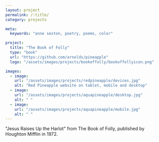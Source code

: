 ```yaml
---
layout: project
permalink: /:title/
category: projects

meta:
  keywords: "anne sexton, poetry, poems, color"

project:
  title: "The Book of Folly"
  type: "book"
  url: "https://github.com/arnolds/pineapple"
  logo: "/assets/images/projects/bookoffolly/bookoffollyicon.png"

images:
  - image:
    url: "/assets/images/projects/redpineapple/devices.jpg"
    alt: "Red Pineapple website on tablet, mobile and desktop"
  - image:
    url: "/assets/images/projects/aquapineapple/desktop.jpg"
    alt: " "
  - image:
    url: "/assets/images/projects/aquapineapple/mobile.jpg"
    alt: " "
---
```

<p>"Jesus Raises Up the Harlot" from The Book of Folly, published by Houghton Mifflin in 1972.</p>


